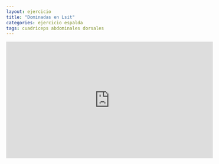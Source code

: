 ```yaml
---
layout: ejercicio
title: "Dominadas en Lsit"
categories: ejercicio espalda
tags: cuadriceps abdominales dorsales
---
```


<div class="video-responsive">
<iframe width="560" height="315" src="https://www.youtube.com/embed/5NPNZs5YV3c" title="YouTube video player" frameborder="0" allow="accelerometer; autoplay; clipboard-write; encrypted-media; gyroscope; picture-in-picture" allowfullscreen></iframe></div>
